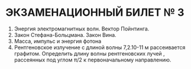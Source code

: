 ЭКЗАМЕНАЦИОННЫЙ БИЛЕТ  № 3
============================

1.  Энергия электромагнитных волн. Вектор Пойнтинга.
2. Закон Стефана-Больцмана. Закон Вина.
3. Масса, импульс и энергия фотона
4. Рентгеновское излучение с длиной волны 7,2.10-11 м рассеивается графитом. Определить длину волны рентгеновских лучей , рассеянных под углом π/2 к первоначальному направлению.